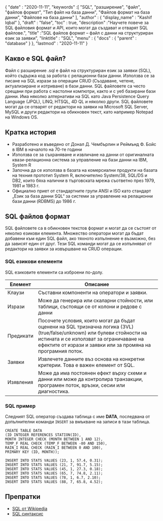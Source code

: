 {
  "date" : "2020-11-11",
  "keywords" :[ "SQL", "разширение", "файл", "файлов формат", "Тип файл на база данни", "Файлов формат на база данни", "Файлове на база данни" ],
  "author" : {
    "display_name" : "Kashif Iqbal"
},
  "draft" : "false",
  "toc" : true,
  "description" :"Научете повече за SQL файловия формат и API, които могат да създават и отварят SQL файлове.",
  "title" :"SQL файлов формат – файл с данни на структуриран език за заявки",
  "linktitle" : "SQL",
  "menu" : {
    "docs" : {
      "parent" : "database"
}
},
  "lastmod" : "2020-11-11"
}

## Какво е SQL файл?

Файл с разширение .sql е файл на структуриран език за заявки (SQL), който съдържа код за работа с релационни бази данни. Използва се за писане на SQL изрази за операции CRUD (Създаване, четене, актуализиране и изтриване) в бази данни. SQL файловете са често срещани при работа с настолни компютри, както и с уеб базирани бази данни. Има няколко алтернативи на SQL като Java Persistence Query Language (JPQL), LINQ, HTSQL, 4D QL и няколко други. SQL файловете могат да се отварят от редактори на заявки на Microsoft SQL Server, MySQL и други редактори на обикновен текст, като например Notepad на Windows OS.

## Кратка история

* Разработено и въведено от Донал Д. Чембърлин и Реймънд Ф. Бойс в IBM в началото на 70-те години
* Използва се за съхраняване и извличане на данни от оригиналната квази-релационна система за управление на бази данни на IBM, System R
* Започна да се използва в базата на комерсиални продукти на базата на техния прототип System R, включително System/38, SQL/DS и DB2, които бяха налични в търговската мрежа съответно през 1979, 1981 и 1983 г.
* Официално приет от стандартните групи ANSI и ISO като стандарт „Език за база данни SQL“ за системи за управление на релационни бази данни (RDBMS) до 1986 г.

## SQL файлов формат

SQL файловете са в обикновен текстов формат и могат да се състоят от няколко езикови елемента. Множество оператори могат да бъдат добавени към един SQL файл, ако тяхното изпълнение е възможно, без да зависят един от друг. Тези SQL команди могат да се изпълняват от редактори на заявки за извършване на CRUD операции.

### SQL езикови елементи

SQL езиковите елементи са изброени по-долу.

|Елемент|Описание|
---|---|
|Клаузи| Съставни компоненти на оператори и заявки.|
|Изрази| Може да генерира или скаларни стойности, или таблици, състоящи се от колони и редове с данни|
|Предикати| Посочете условия, които могат да бъдат оценени на SQL тризначна логика (3VL) (true/false/unknown) или булеви стойности на истината и се използват за ограничаване на ефектите от изрази и заявки или за промяна на програмния поток.|
|Заявки| Извлечете данните въз основа на конкретни критерии. Това е важен елемент от SQL.|
|Изявления| Може да има постоянен ефект върху схеми и данни или може да контролира транзакции, програмен поток, връзки, сесии или диагностика.|

### SQL пример
Следният SQL оператор създава таблица с име **DATA**, последвана от допълнителни команди `INSERT` за вмъкване на записи в тази таблица.
```
CREATE TABLE DATA
(ID INTEGER REFERENCES STATION(ID),
MONTH INTEGER CHECK (MONTH BETWEEN 1 AND 12),
TEMP_F REAL CHECK (TEMP_F BETWEEN -80 AND 150),
RAIN_I REAL CHECK (RAIN_I BETWEEN 0 AND 100),
PRIMARY KEY (ID, MONTH));
```
```
INSERT INTO STATS VALUES (23, 1, 57.4, 0.31);
INSERT INTO STATS VALUES (21, 7, 91.7, 5.15);
INSERT INTO STATS VALUES (45, 1, 27.3, 0.18);
INSERT INTO STATS VALUES (65, 7, 74.8, 2.11);
INSERT INTO STATS VALUES (78, 1, 6.7, 2.10);
INSERT INTO STATS VALUES (88, 7, 65.8, 4.52);
```

## Препратки ##

* [SQL от Wikipedia](https://en.wikipedia.org/wiki/SQL)
* [SQL синтаксис](https://en.wikipedia.org/wiki/SQL_syntax)

